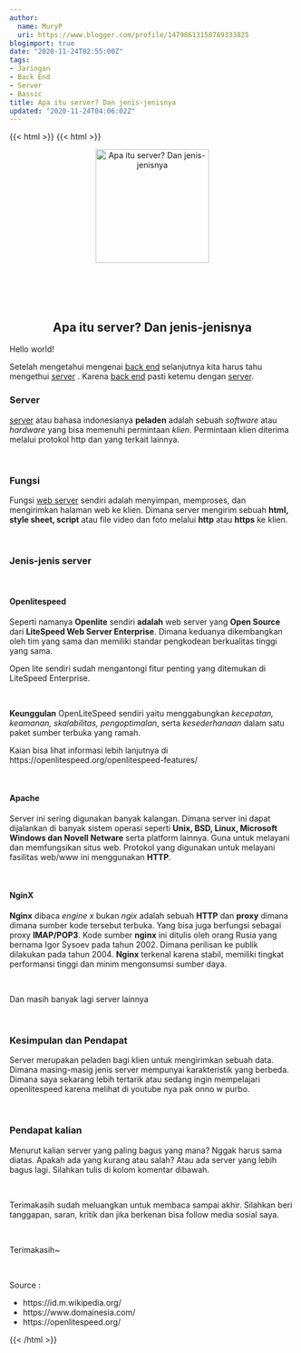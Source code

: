 ```yaml
---
author:
  name: MuryP
  uri: https://www.blogger.com/profile/14798613158789333825
blogimport: true
date: "2020-11-24T02:55:00Z"
tags:
- Jaringan
- Back End
- Server
- Bassic
title: Apa itu server? Dan jenis-jenisnya
updated: "2020-11-24T04:06:02Z"
---
```


{{< html >}}
{{< html >}}
<div class="separator" style="clear: both; text-align: center;"><a href="https://1.bp.blogspot.com/-YwOnlIuBVEQ/X7z0nlxsBaI/AAAAAAAAE-E/j42XBi1K_4U4lUvWnuQsvuFRabbQnltKgCLcBGAsYHQ/s200/IMG_20201124_185422-min.jpg" imageanchor="1" style="margin-left: 1em; margin-right: 1em;"><img alt="Apa itu server? Dan jenis-jenisnya" border="0" data-original-height="200" data-original-width="200" height="200" src="https://1.bp.blogspot.com/-YwOnlIuBVEQ/X7z0nlxsBaI/AAAAAAAAE-E/j42XBi1K_4U4lUvWnuQsvuFRabbQnltKgCLcBGAsYHQ/w200-h200/IMG_20201124_185422-min.jpg" title="Apa itu server? Dan jenis-jenisnya" width="200" /></a></div><br /><h2 style="text-align: center;"><br /></h2><h2 style="text-align: center;">Apa itu server? Dan jenis-jenisnya</h2><p>Hello world!</p><p>Setelah mengetahui mengenai <a href="https://www.muryp.my.id/2020/11/apa-itu-back-end-dan-tugas-seorang-back.html">back end</a>&nbsp;selanjutnya kita harus tahu mengethui&nbsp;<a href="#">server</a> . Karena&nbsp;<a href="https://www.muryp.my.id/2020/11/apa-itu-back-end-dan-tugas-seorang-back.html">back end</a>&nbsp;pasti ketemu dengan&nbsp;<a href="#">server</a>.&nbsp;</p><h3 style="text-align: left;">Server</h3><p><a href="#">server</a>&nbsp;atau bahasa indonesianya <b>peladen</b> adalah sebuah <i>software</i> atau <i>hardware</i> yang bisa memenuhi permintaan <i>klien</i>. Permintaan klien diterima melalui protokol http dan yang terkait lainnya.</p><p><br /></p><h3 style="text-align: left;">Fungsi</h3><p>Fungsi&nbsp;<a href="#">web server</a>&nbsp;sendiri adalah menyimpan, memproses, dan mengirimkan halaman web ke klien. Dimana server mengirim sebuah <b>html, style sheet, script</b> atau file video dan foto melalui <b>http</b> atau <b>https</b> ke klien.</p><p><br /></p><h3 style="text-align: left;">Jenis-jenis server</h3><p><br /></p><h4 style="text-align: left;">Openlitespeed</h4><p>Seperti namanya <b>Openlite</b> sendiri <b>adalah</b> web server yang <b>Open Source</b> dari <b>LiteSpeed ​​Web Server Enterprise</b>. Dimana keduanya dikembangkan oleh tim yang sama dan memiliki standar pengkodean berkualitas tinggi yang sama.</p><p>Open lite sendiri sudah mengantongi fitur penting yang ditemukan di LiteSpeed ​​Enterprise.&nbsp;</p><p><br /></p><p><b>Keunggulan</b> OpenLiteSpeed sendiri yaitu ​​menggabungkan <i>kecepatan, keamanan, skalabilitas, pengoptimalan</i>, serta <i>kesederhanaan</i> dalam satu paket sumber terbuka yang ramah.</p><p>Kaian bisa lihat informasi lebih lanjutnya di https://openlitespeed.org/openlitespeed-features/</p><p><br /></p><h4 style="text-align: left;">Apache&nbsp;</h4><p>Server ini sering digunakan banyak kalangan. Dimana server ini dapat dijalankan di banyak sistem operasi seperti <b>Unix, BSD, Linux, Microsoft Windows dan Novell Netware</b> serta platform lainnya. Guna untuk melayani dan memfungsikan situs web. Protokol yang digunakan untuk melayani fasilitas web/www ini menggunakan <b>HTTP</b>.</p><p><br /></p><h4 style="text-align: left;">NginX</h4><p><b>Nginx</b> dibaca <i>engine x</i> bukan <i>ngix</i> adalah sebuah <b>HTTP</b> dan <b>proxy</b> dimana dimana sumber kode tersebut terbuka. Yang bisa juga berfungsi sebagai proxy <b>IMAP/POP3</b>. Kode sumber <b>nginx</b> ini ditulis oleh orang Rusia yang bernama Igor Sysoev pada tahun 2002. Dimana perilisan ke publik dilakukan pada tahun 2004. <b>Nginx</b> terkenal karena stabil, memiliki tingkat performansi tinggi dan minim mengonsumsi sumber daya.</p><p><br /></p><p>Dan masih banyak lagi server lainnya</p><p><br /></p><h3 style="text-align: left;">Kesimpulan dan Pendapat</h3><p>Server merupakan peladen bagi klien untuk mengirimkan sebuah data. Dimana masing-masig jenis server mempunyai karakteristik yang berbeda. Dimana saya sekarang lebih tertarik atau sedang ingin mempelajari openlitespeed karena melihat di youtube nya pak onno w purbo.</p><p><br /></p><h3 style="text-align: left;">Pendapat kalian</h3><p>Menurut kalian server yang paling bagus yang mana? Nggak harus sama diatas. Apakah ada yang kurang atau salah? Atau ada server yang lebih bagus lagi. Silahkan tulis di kolom komentar dibawah.</p><p><br /></p><p>Terimakasih sudah meluangkan untuk membaca sampai akhir. Silahkan beri tanggapan, saran, kritik dan jika berkenan bisa follow media sosial saya.</p><p><br /></p><p>Terimakasih~</p><p><br /></p><p>Source :&nbsp;</p><p></p><ul style="text-align: left;"><li>https://id.m.wikipedia.org/</li><li>https://www.domainesia.com/</li><li>https://openlitespeed.org/</li></ul><p></p>
{{< /html >}}
